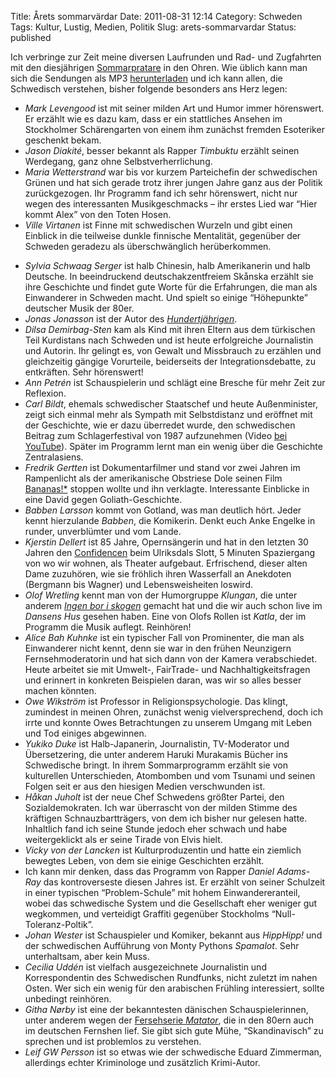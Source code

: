 Title: Årets sommarvärdar
Date: 2011-08-31 12:14
Category: Schweden
Tags: Kultur, Lustig, Medien, Politik
Slug: arets-sommarvardar
Status: published

Ich verbringe zur Zeit meine diversen Laufrunden und Rad- und Zugfahrten
mit den diesjährigen
[Sommarpratare](http://www.fiket.de/2008/06/23/wort-der-woche-sommarpratarna/)
in den Ohren. Wie üblich kann man sich die Sendungen als MP3
[herunterladen](http://sverigesradio.se/sida/laddaner.aspx?programid=2071)
und ich kann allen, die Schwedisch verstehen, bisher folgende besonders
ans Herz legen:

-   *Mark Levengood* ist mit seiner milden Art und Humor immer
    hörenswert. Er erzählt wie es dazu kam, dass er ein stattliches
    Ansehen im Stockholmer Schärengarten von einem ihm zunächst fremden
    Esoteriker geschenkt bekam.
-   *Jason Diakité*, besser bekannt als Rapper *Timbuktu* erzählt seinen
    Werdegang, ganz ohne Selbstverherrlichung.
-   *Maria Wetterstrand* war bis vor kurzem Parteichefin der
    schwedischen Grünen und hat sich gerade trotz ihrer jungen Jahre
    ganz aus der Politik zurückgezogen. Ihr Programm fand ich sehr
    hörenswert, nicht nur wegen des interessanten Musikgeschmacks – ihr
    erstes Lied war “Hier kommt Alex” von den Toten Hosen.
-   *Ville Virtanen* ist Finne mit schwedischen Wurzeln und gibt einen
    Einblick in die teilweise dunkle finnische Mentalität, gegenüber der
    Schweden geradezu als überschwänglich herüberkommen.

<!--more Mehr nach dem Klick &raquo; -->

-   *Sylvia Schwaag Serger* ist halb Chinesin, halb Amerikanerin und
    halb Deutsche. In beeindruckend deutschakzentfreiem Skånska erzählt
    sie ihre Geschichte und findet gute Worte für die Erfahrungen, die
    man als Einwanderer in Schweden macht. Und spielt so einige
    “Höhepunkte” deutscher Musik der 80er.
-   *Jonas Jonasson* ist der Autor des
    [*Hundertjährigen*](http://www.fiket.de/2011/07/12/der-hundertjahrige/).
-   *Dilsa Demirbag-Sten* kam als Kind mit ihren Eltern aus dem
    türkischen Teil Kurdistans nach Schweden und ist heute erfolgreiche
    Journalistin und Autorin. Ihr gelingt es, von Gewalt und Missbrauch
    zu erzählen und gleichzeitig gängige Vorurteile, beiderseits der
    Integrationsdebatte, zu entkräften. Sehr hörenswert!
-   *Ann Petrén* ist Schauspielerin und schlägt eine Bresche für mehr
    Zeit zur Reflexion.
-   *Carl Bildt*, ehemals schwedischer Staatschef und heute
    Außenminister, zeigt sich einmal mehr als Sympath mit Selbstdistanz
    und eröffnet mit der Geschichte, wie er dazu überredet wurde, den
    schwedischen Beitrag zum Schlagerfestival von 1987 aufzunehmen
    (Video [bei YouTube](http://www.youtube.com/watch?v=Nc0_CpiQCdU)).
    Später im Programm lernt man ein wenig über die Geschichte
    Zentralasiens.
-   *Fredrik Gertten* ist Dokumentarfilmer und stand vor zwei Jahren im
    Rampenlicht als der amerikanische Obstriese Dole seinen Film
    [Bananas!\*](http://tmy.se/bananas) stoppen wollte und ihn
    verklagte. Interessante Einblicke in eine David gegen
    Goliath-Geschichte.
-   *Babben Larsson* kommt von Gotland, was man deutlich hört. Jeder
    kennt hierzulande *Babben*, die Komikerin. Denkt euch Anke Engelke
    in runder, unverblümter und vom Lande.
-   *Kjerstin Dellert* ist 85 Jahre, Opernsängerin und hat in den
    letzten 30 Jahren den [Confidencen](http://confidencen.se/) beim
    Ulriksdals Slott, 5 Minuten Spaziergang von wo wir wohnen, als
    Theater aufgebaut. Erfrischend, dieser alten Dame zuzuhören, wie sie
    fröhlich ihren Wasserfall an Anekdoten (Bergmann bis Wagner) und
    Lebensweisheiten loswird.
-   *Olof Wretling* kennt man von der Humorgruppe *Klungan*, die unter
    anderem [*Ingen bor i
    skogen*](http://www.fiket.de/2011/02/08/keiner-wohnt-im-wald/)
    gemacht hat und die wir auch schon live im *Dansens Hus* gesehen
    haben. Eine von Olofs Rollen ist *Katla*, der im Programm die Musik
    auflegt. Reinhören!
-   *Alice Bah Kuhnke* ist ein typischer Fall von Prominenter, die man
    als Einwanderer nicht kennt, denn sie war in den frühen Neunzigern
    Fernsehmoderatorin und hat sich dann von der Kamera verabschiedet.
    Heute arbeitet sie mit Umwelt-, FairTrade- und Nachhaltigkeitsfragen
    und erinnert in konkreten Beispielen daran, was wir so alles besser
    machen könnten.
-   *Owe Wikström* ist Professor in Religionspsychologie. Das klingt,
    zumindest in meinen Ohren, zunächst wenig vielversprechend, doch ich
    irrte und konnte Owes Betrachtungen zu unserem Umgang mit Leben und
    Tod einiges abgewinnen.
-   *Yukiko Duke* ist Halb-Japanerin, Journalistin, TV-Moderator und
    Übersetzering, die unter anderem Haruki Murakamis Bücher ins
    Schwedische bringt. In ihrem Sommarprogramm erzählt sie von
    kulturellen Unterschieden, Atombomben und vom Tsunami und seinen
    Folgen seit er aus den hiesigen Medien verschwunden ist.
-   *Håkan Juholt* ist der neue Chef Schwedens größter Partei, den
    Sozialdemokraten. Ich war überrascht von der milden Stimme des
    kräftigen Schnauzbartträgers, von dem ich bisher nur gelesen hatte.
    Inhaltlich fand ich seine Stunde jedoch eher schwach und habe
    weitergeklickt als er seine Tirade von Elvis hielt.
-   *Vicky von der Lancken* ist Kulturproduzentin und hatte ein ziemlich
    bewegtes Leben, von dem sie einige Geschichten erzählt.
-   Ich kann mir denken, dass das Programm von Rapper *Daniel Adams-Ray*
    das kontroverseste diesen Jahres ist. Er erzählt von seiner
    Schulzeit in einer typischen “Problem-Schule” mit hohem
    Einwandereranteil, wobei das schwedische System und die Gesellschaft
    eher weniger gut wegkommen, und verteidigt Graffiti gegenüber
    Stockholms “Null-Toleranz-Poltik”.
-   *Johan Wester* ist Schauspieler und Komiker, bekannt aus *HippHipp!*
    und der schwedischen Aufführung von Monty Pythons *Spamalot*. Sehr
    unterhaltsam, aber kein Muss.
-   *Cecilia Uddén* ist vielfach ausgezeichnete Journalistin und
    Korrespondentin des Schwedischen Rundfunks, nicht zuletzt im nahen
    Osten. Wer sich ein wenig für den arabischen Frühling interessiert,
    sollte unbedingt reinhören.
-   *Githa Nørby* ist eine der bekanntesten dänischen Schauspielerinnen,
    unter anderem wegen der [Fersehserie
    *Matator*](https://secure.wikimedia.org/wikipedia/de/wiki/Matador_(Fernsehserie)),
    die in den 80ern auch im deutschen Fernshen lief. Sie gibt sich gute
    Mühe, “Skandinavisch” zu sprechen und ist problemlos zu verstehen.
-   *Leif GW Persson* ist so etwas wie der schwedische Eduard Zimmerman,
    allerdings echter Kriminologe und zusätzlich Krimi-Autor.

